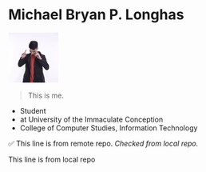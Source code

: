 # Michael Bryan P. Longhas

![me](/fb_img.jpg)
> This is me.
* Student
* at University of the Immaculate Conception
* College of Computer Studies, Information Technology

:white_check_mark: This line is from remote repo. *Checked from local repo.*

This line is from local repo